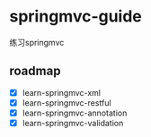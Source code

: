 # springmvc-guide
练习springmvc 

## roadmap
- [x] learn-springmvc-xml
- [x] learn-springmvc-restful
- [x] learn-springmvc-annotation
- [x] learn-springmvc-validation